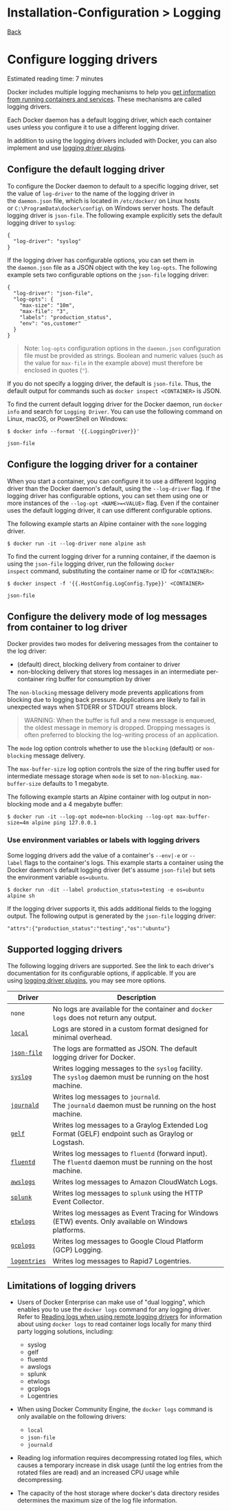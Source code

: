 # Installation-Configuration > Logging

[Back](./ReadMe.md)

Configure logging drivers
=========================

Estimated reading time: 7 minutes

Docker includes multiple logging mechanisms to help you [get information from running containers and services](https://docs.docker.com/engine/admin/logging/view_container_logs/). These mechanisms are called logging drivers.

Each Docker daemon has a default logging driver, which each container uses unless you configure it to use a different logging driver.

In addition to using the logging drivers included with Docker, you can also implement and use [logging driver plugins](https://docs.docker.com/engine/admin/logging/plugins/).

Configure the default logging driver[](https://docs.docker.com/config/containers/logging/configure/#configure-the-default-logging-driver)
-----------------------------------------------------------------------------------------------------------------------------------------

To configure the Docker daemon to default to a specific logging driver, set the value of `log-driver` to the name of the logging driver in the `daemon.json` file, which is located in `/etc/docker/` on Linux hosts or `C:\ProgramData\docker\config\` on Windows server hosts. The default logging driver is `json-file`. The following example explicitly sets the default logging driver to `syslog`:

```
{
  "log-driver": "syslog"
}

```

If the logging driver has configurable options, you can set them in the `daemon.json` file as a JSON object with the key `log-opts`. The following example sets two configurable options on the `json-file` logging driver:

```
{
  "log-driver": "json-file",
  "log-opts": {
    "max-size": "10m",
    "max-file": "3",
    "labels": "production_status",
    "env": "os,customer"
  }
}

```

> Note: `log-opts` configuration options in the `daemon.json` configuration file must be provided as strings. Boolean and numeric values (such as the value for `max-file` in the example above) must therefore be enclosed in quotes (`"`).

If you do not specify a logging driver, the default is `json-file`. Thus, the default output for commands such as `docker inspect <CONTAINER>` is JSON.

To find the current default logging driver for the Docker daemon, run `docker info` and search for `Logging Driver`. You can use the following command on Linux, macOS, or PowerShell on Windows:

```
$ docker info --format '{{.LoggingDriver}}'

json-file

```

Configure the logging driver for a container[](https://docs.docker.com/config/containers/logging/configure/#configure-the-logging-driver-for-a-container)
---------------------------------------------------------------------------------------------------------------------------------------------------------

When you start a container, you can configure it to use a different logging driver than the Docker daemon's default, using the `--log-driver` flag. If the logging driver has configurable options, you can set them using one or more instances of the `--log-opt <NAME>=<VALUE>` flag. Even if the container uses the default logging driver, it can use different configurable options.

The following example starts an Alpine container with the `none` logging driver.

```
$ docker run -it --log-driver none alpine ash

```

To find the current logging driver for a running container, if the daemon is using the `json-file` logging driver, run the following `docker inspect` command, substituting the container name or ID for `<CONTAINER>`:

```
$ docker inspect -f '{{.HostConfig.LogConfig.Type}}' <CONTAINER>

json-file

```

Configure the delivery mode of log messages from container to log driver[](https://docs.docker.com/config/containers/logging/configure/#configure-the-delivery-mode-of-log-messages-from-container-to-log-driver)
-----------------------------------------------------------------------------------------------------------------------------------------------------------------------------------------------------------------

Docker provides two modes for delivering messages from the container to the log driver:

-   (default) direct, blocking delivery from container to driver
-   non-blocking delivery that stores log messages in an intermediate per-container ring buffer for consumption by driver

The `non-blocking` message delivery mode prevents applications from blocking due to logging back pressure. Applications are likely to fail in unexpected ways when STDERR or STDOUT streams block.

> WARNING: When the buffer is full and a new message is enqueued, the oldest message in memory is dropped. Dropping messages is often preferred to blocking the log-writing process of an application.

The `mode` log option controls whether to use the `blocking` (default) or `non-blocking` message delivery.

The `max-buffer-size` log option controls the size of the ring buffer used for intermediate message storage when `mode` is set to `non-blocking`. `max-buffer-size` defaults to 1 megabyte.

The following example starts an Alpine container with log output in non-blocking mode and a 4 megabyte buffer:

```
$ docker run -it --log-opt mode=non-blocking --log-opt max-buffer-size=4m alpine ping 127.0.0.1

```

### Use environment variables or labels with logging drivers[](https://docs.docker.com/config/containers/logging/configure/#use-environment-variables-or-labels-with-logging-drivers)

Some logging drivers add the value of a container's `--env|-e` or `--label` flags to the container's logs. This example starts a container using the Docker daemon's default logging driver (let's assume `json-file`) but sets the environment variable `os=ubuntu`.

```
$ docker run -dit --label production_status=testing -e os=ubuntu alpine sh

```

If the logging driver supports it, this adds additional fields to the logging output. The following output is generated by the `json-file` logging driver:

```
"attrs":{"production_status":"testing","os":"ubuntu"}

```

Supported logging drivers[](https://docs.docker.com/config/containers/logging/configure/#supported-logging-drivers)
-------------------------------------------------------------------------------------------------------------------

The following logging drivers are supported. See the link to each driver's documentation for its configurable options, if applicable. If you are using [logging driver plugins](https://docs.docker.com/engine/admin/logging/plugins/), you may see more options.

| Driver | Description |
| --- | --- |
| `none` | No logs are available for the container and `docker logs` does not return any output. |
| [`local`](https://docs.docker.com/config/containers/logging/local/) | Logs are stored in a custom format designed for minimal overhead. |
| [`json-file`](https://docs.docker.com/config/containers/logging/json-file/) | The logs are formatted as JSON. The default logging driver for Docker. |
| [`syslog`](https://docs.docker.com/config/containers/logging/syslog/) | Writes logging messages to the `syslog` facility. The `syslog` daemon must be running on the host machine. |
| [`journald`](https://docs.docker.com/config/containers/logging/journald/) | Writes log messages to `journald`. The `journald` daemon must be running on the host machine. |
| [`gelf`](https://docs.docker.com/config/containers/logging/gelf/) | Writes log messages to a Graylog Extended Log Format (GELF) endpoint such as Graylog or Logstash. |
| [`fluentd`](https://docs.docker.com/config/containers/logging/fluentd/) | Writes log messages to `fluentd` (forward input). The `fluentd` daemon must be running on the host machine. |
| [`awslogs`](https://docs.docker.com/config/containers/logging/awslogs/) | Writes log messages to Amazon CloudWatch Logs. |
| [`splunk`](https://docs.docker.com/config/containers/logging/splunk/) | Writes log messages to `splunk` using the HTTP Event Collector. |
| [`etwlogs`](https://docs.docker.com/config/containers/logging/etwlogs/) | Writes log messages as Event Tracing for Windows (ETW) events. Only available on Windows platforms. |
| [`gcplogs`](https://docs.docker.com/config/containers/logging/gcplogs/) | Writes log messages to Google Cloud Platform (GCP) Logging. |
| [`logentries`](https://docs.docker.com/config/containers/logging/logentries/) | Writes log messages to Rapid7 Logentries. |

Limitations of logging drivers[](https://docs.docker.com/config/containers/logging/configure/#limitations-of-logging-drivers)
-----------------------------------------------------------------------------------------------------------------------------

-   Users of Docker Enterprise can make use of "dual logging", which enables you to use the `docker logs` command for any logging driver. Refer to [Reading logs when using remote logging drivers](https://docs.docker.com/config/containers/logging/dual-logging/) for information about using `docker logs` to read container logs locally for many third party logging solutions, including:

    -   syslog
    -   gelf
    -   fluentd
    -   awslogs
    -   splunk
    -   etwlogs
    -   gcplogs
    -   Logentries
-   When using Docker Community Engine, the `docker logs` command is only available on the following drivers:

    -   `local`
    -   `json-file`
    -   `journald`
-   Reading log information requires decompressing rotated log files, which causes a temporary increase in disk usage (until the log entries from the rotated files are read) and an increased CPU usage while decompressing.
-   The capacity of the host storage where docker's data directory resides determines the maximum size of the log file information.
